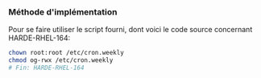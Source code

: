 ### Méthode d'implémentation
Pour se faire utiliser le script fourni, dont voici le code source concernant HARDE-RHEL-164:
```bash
chown root:root /etc/cron.weekly
chmod og-rwx /etc/cron.weekly
# Fin: HARDE-RHEL-164
```
